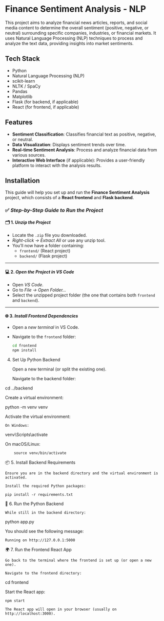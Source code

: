 # Finance Sentiment Analysis - NLP

This project aims to analyze financial news articles, reports, and social media content to determine the overall sentiment (positive, negative, or neutral) surrounding specific companies, industries, or financial markets. It uses Natural Language Processing (NLP) techniques to process and analyze the text data, providing insights into market sentiments.

## Tech Stack

- Python
- Natural Language Processing (NLP)
- scikit-learn
- NLTK / SpaCy
- Pandas
- Matplotlib
- Flask (for backend, if applicable)
- React (for frontend, if applicable)

## Features

- **Sentiment Classification**: Classifies financial text as positive, negative, or neutral.
- **Data Visualization**: Displays sentiment trends over time.
- **Real-time Sentiment Analysis**: Process and analyze financial data from various sources.
- **Interactive Web Interface** (if applicable): Provides a user-friendly platform to interact with the analysis results.

## Installation

This guide will help you set up and run the **Finance Sentiment Analysis** project, which consists of a **React frontend** and **Flask backend**. 

### ✅ *Step-by-Step Guide to Run the Project*

#### 🗂 1. *Unzip the Project*
- Locate the `.zip` file you downloaded.
- *Right-click → Extract All* or use any unzip tool.
- You’ll now have a folder containing:
  - `frontend/` (React project)
  - `backend/` (Flask project)

---

#### 💻 2. *Open the Project in VS Code*
- Open *VS Code*.
- Go to *File → Open Folder...*
- Select the unzipped project folder (the one that contains both `frontend` and `backend`).

---

#### 🌐 3. *Install Frontend Dependencies*
- Open a *new terminal* in VS Code.
- Navigate to the `frontend` folder:

  ```bash
  cd frontend
  npm install

4. Set Up Python Backend

    Open a new terminal (or split the existing one).

    Navigate to the backend folder:

cd ../backend

Create a virtual environment:

python -m venv venv

Activate the virtual environment:

    On Windows:

venv\Scripts\activate

On macOS/Linux:

        source venv/bin/activate

📦 5. Install Backend Requirements

    Ensure you are in the backend directory and the virtual environment is activated.

    Install the required Python packages:

    pip install -r requirements.txt

🚀 6. Run the Python Backend

    While still in the backend directory:

python app.py

You should see the following message:

    Running on http://127.0.0.1:5000

🌍 7. Run the Frontend React App

    Go back to the terminal where the frontend is set up (or open a new one).

    Navigate to the frontend directory:

cd frontend

Start the React app:

    npm start

    The React app will open in your browser (usually on http://localhost:3000).



